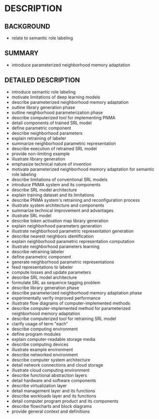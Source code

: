 # DESCRIPTION

## BACKGROUND

- relate to semantic role labeling

## SUMMARY

- introduce parameterized neighborhood memory adaptation

## DETAILED DESCRIPTION

- introduce semantic role labeling
- motivate limitations of deep learning models
- describe parameterized neighborhood memory adaptation
- outline library generation phase
- outline neighborhood parameterization phase
- describe computerized tool for implementing PNMA
- detail components of trained SRL model
- define parametric component
- describe neighborhood parameters
- explain retraining of labeler
- summarize neighborhood parametric representation
- describe execution of retrained SRL model
- provide non-limiting example
- illustrate library generation
- emphasize technical nature of invention
- motivate parameterized neighborhood memory adaptation for semantic role labeling
- describe limitations of conventional SRL models
- introduce PNMA system and its components
- describe SRL model architecture
- explain training dataset and its limitations
- describe PNMA system's retraining and reconfiguration process
- illustrate system architecture and components
- summarize technical improvement and advantages
- illustrate SRL model
- describe token activation map library generation
- explain neighborhood parameters generation
- illustrate neighborhood parametric representation generation
- describe nearest neighbors identification
- explain neighborhood parametric representation computation
- illustrate neighborhood parameters learning
- describe retraining labeler
- define parametric component
- generate neighborhood parametric representations
- feed representations to labeler
- compute losses and update parameters
- describe SRL model architecture
- formulate SRL as sequence tagging problem
- describe library generation phase
- describe parameterized neighborhood memory adaptation phase
- experimentally verify improved performance
- illustrate flow diagrams of computer-implemented methods
- describe computer-implemented method for parameterized neighborhood memory adaptation
- describe computerized tool for retraining SRL model
- clarify usage of term "each"
- describe computing environment
- define program modules
- explain computer-readable storage media
- describe computing devices
- illustrate example environment
- describe networked environment
- describe computer system architecture
- detail network connections and cloud storage
- illustrate cloud computing environment
- describe functional abstraction layers
- detail hardware and software components
- describe virtualization layer
- detail management layer and its functions
- describe workloads layer and its functions
- detail computer program product and its components
- describe flowcharts and block diagrams
- provide general context and definitions


